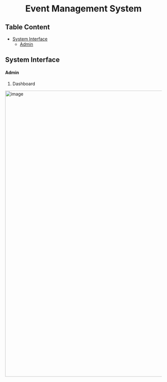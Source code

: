 <h1 align ='center'>Event Management System</h1>

## Table Content
- [System Interface](#system-interface)
  - [Admin](#Admin)

<h2>System Interface</h2>

<h4>Admin</h4>

1. Dashboard

 <img width="920" alt="image" src="https://user-images.githubusercontent.com/120556342/236977845-15533c81-62e1-49b8-9b85-8996e346464d.png">
